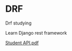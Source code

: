# DRF
Drf studying

Learn Django rest framework 


[Student API.pdf](https://github.com/tellow-it/DRF/files/8868828/Student.API.pdf)
